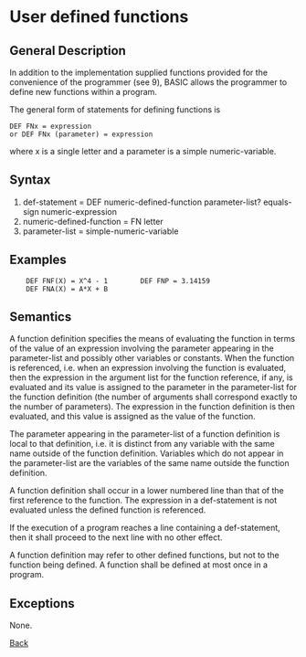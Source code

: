 # User defined functions
## General Description

In addition to the implementation supplied functions provided for the convenience of the programmer (see 9), BASIC allows 
the programmer to define new functions within a program.

The general form of statements for defining functions is

    DEF FNx = expression 
    or DEF FNx (parameter) = expression

where x is a single letter and a parameter is a simple numeric-variable.

## Syntax 

1. def-statement = DEF numeric-defined-function parameter-list? equals-sign numeric-expression
2. numeric-defined-function = FN letter
3. parameter-list = simple-numeric-variable

## Examples 

```BASIC
    DEF FNF(X) = X^4 - 1        DEF FNP = 3.14159  
    DEF FNA(X) = A*X + B
```

## Semantics

A function definition specifies the means of evaluating the function in terms of the value of an expression involving the parameter appearing in the parameter-list and possibly other variables or constants. When the function is referenced, i.e. when an expression involving the function is evaluated, then the expression in the argument list for the function reference, if any, is evaluated and its value is assigned to the parameter in the parameter-list for the function definition (the number of arguments shall correspond exactly to the number of parameters). The expression in the function definition is then evaluated, and this value is assigned as the value of the function. 

The parameter appearing in the parameter-list of a function definition is local to that definition, i.e. it is distinct from any variable with the same name outside of the function definition. Variables which do not appear in the parameter-list are the variables of the same name outside the function definition. 

A function definition shall occur in a lower numbered line than that of the first reference to the function. The expression in a def-statement is not evaluated unless the defined function is referenced.

If the execution of a program reaches a line containing a def-statement, then it shall proceed to the next line with no other effect.

A function definition may refer to other defined functions, but not to the function being defined. A function shall be defined at most once in a program.

## Exceptions

None.

[Back](./)
